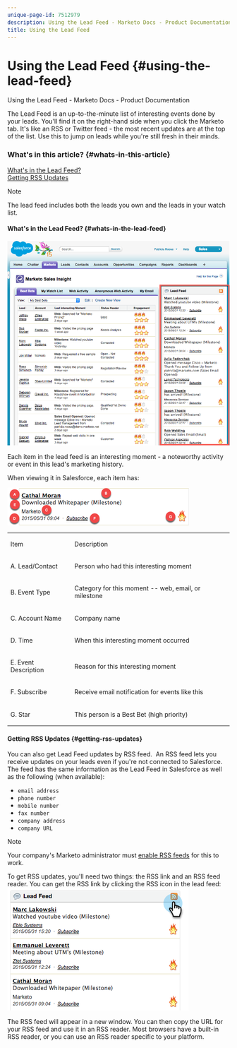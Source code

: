 ```yaml
---
unique-page-id: 7512979
description: Using the Lead Feed - Marketo Docs - Product Documentation
title: Using the Lead Feed
---
```


# Using the Lead Feed {#using-the-lead-feed}

Using the Lead Feed - Marketo Docs - Product Documentation

The Lead Feed is an up-to-the-minute list of interesting events done by your leads. You'll find it on the right-hand side when you click the Marketo tab.&nbsp;It's like an RSS or Twitter feed - the most recent updates are at the top of the list. Use this to jump on leads while you're still fresh in their minds.

### What's in this article? {#whats-in-this-article}

[What's in the Lead Feed?](#whats-in-the-lead-feed)  
[Getting RSS Updates](#getting-rss-updates)

>[!NOTE]
>
>The lead feed includes both the leads you own and the leads in your watch list.

#### What's in the Lead Feed? {#whats-in-the-lead-feed}

![](assets/image2015-6-1-10-3a43-3a48.png)

Each item in the lead feed is an interesting moment - a noteworthy activity or event in this lead's marketing history.

When viewing it in Salesforce, each item has:

![](assets/image2015-6-1-11-3a4-3a25.png)

<table> 
 <tbody> 
  <tr> 
   <td><p>Item</p></td> 
   <td><p>Description</p></td> 
  </tr> 
  <tr> 
   <td><p>A. Lead/Contact</p></td> 
   <td><p>Person who had this interesting moment</p></td> 
  </tr> 
  <tr> 
   <td><p>B. Event Type</p></td> 
   <td><p>Category for this moment -- web, email, or milestone</p></td> 
  </tr> 
  <tr> 
   <td><p>C. Account Name</p></td> 
   <td><p>Company name</p></td> 
  </tr> 
  <tr> 
   <td><p>D. Time</p></td> 
   <td><p>When this interesting moment occurred</p></td> 
  </tr> 
  <tr> 
   <td><p>E. Event Description</p></td> 
   <td><p>Reason for this interesting moment</p></td> 
  </tr> 
  <tr> 
   <td><p>F. Subscribe</p></td> 
   <td><p>Receive email notification for events like this</p></td> 
  </tr> 
  <tr> 
   <td><p>G. Star</p></td> 
   <td><p>This person is a Best Bet (high priority)</p></td> 
  </tr> 
 </tbody> 
</table>

#### Getting RSS Updates {#getting-rss-updates}

You can also get Lead Feed updates by RSS feed.&nbsp; An RSS feed lets you receive updates on your leads even if you're not connected to Salesforce. The feed has the same information as the Lead Feed in Salesforce as well as the following (when available):

* `email address`
* `phone number`
* `mobile number`
* `fax number`
* `company address`
* `company URL`

>[!NOTE]
>
>Your company's Marketo administrator must [enable RSS feeds](../../../../../product-docs/marketo-sales-insight/msi-for-salesforce/features/msi-configuration-tab/enable-rss-for-sales-insight.md) for this to work.

To get RSS updates, you'll need two things: the RSS link and an RSS feed reader. You can get the RSS link by clicking the RSS icon in the lead feed:   ![](assets/image2015-6-1-11-3a6-3a30.png)

The RSS feed will appear in a new window.&nbsp;You can then copy the URL for your RSS feed and use it in an RSS reader.&nbsp;Most browsers have a built-in RSS reader, or you can use an RSS reader specific to your platform.
